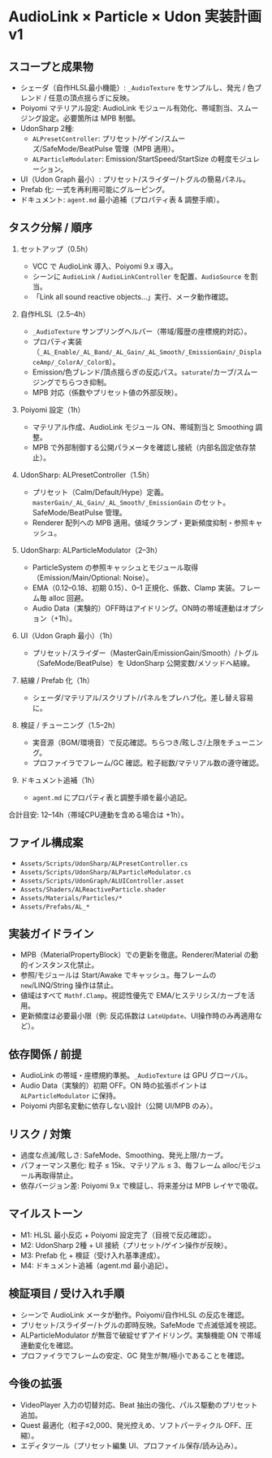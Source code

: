 # AudioLink × Particle × Udon 実装計画 v1

## スコープと成果物
- シェーダ（自作HLSL最小機能）: `_AudioTexture` をサンプルし、発光 / 色ブレンド / 任意の頂点揺らぎに反映。
- Poiyomi マテリアル設定: AudioLink モジュール有効化、帯域割当、スムージング設定。必要箇所は MPB 制御。
- UdonSharp 2種:
  - `ALPresetController`: プリセット/ゲイン/スムーズ/SafeMode/BeatPulse 管理（MPB 適用）。
  - `ALParticleModulator`: Emission/StartSpeed/StartSize の軽度モジュレーション。
- UI（Udon Graph 最小）: プリセット/スライダー/トグルの簡易パネル。
- Prefab 化: 一式を再利用可能にグルーピング。
- ドキュメント: `agent.md` 最小追補（プロパティ表 & 調整手順）。

## タスク分解 / 順序
1) セットアップ（0.5h）
   - VCC で AudioLink 導入、Poiyomi 9.x 導入。
   - シーンに `AudioLink` / `AudioLinkController` を配置、`AudioSource` を割当。
   - 「Link all sound reactive objects…」実行、メータ動作確認。

2) 自作HLSL（2.5–4h）
   - `_AudioTexture` サンプリングヘルパー（帯域/履歴の座標規約対応）。
   - プロパティ実装（`_AL_Enable/_AL_Band/_AL_Gain/_AL_Smooth/_EmissionGain/_DisplaceAmp/_ColorA/_ColorB`）。
   - Emission/色ブレンド/頂点揺らぎの反応パス。`saturate`/カーブ/スムージングでちらつき抑制。
   - MPB 対応（係数やプリセット値の外部反映）。

3) Poiyomi 設定（1h）
   - マテリアル作成、AudioLink モジュール ON、帯域割当と Smoothing 調整。
   - MPB で外部制御する公開パラメータを確認し接続（内部名固定依存禁止）。

4) UdonSharp: ALPresetController（1.5h）
   - プリセット（Calm/Default/Hype）定義。`masterGain/_AL_Gain/_AL_Smooth/_EmissionGain` のセット。SafeMode/BeatPulse 管理。
   - Renderer 配列への MPB 適用。値域クランプ・更新頻度抑制・参照キャッシュ。

5) UdonSharp: ALParticleModulator（2–3h）
   - ParticleSystem の参照キャッシュとモジュール取得（Emission/Main/Optional: Noise）。
   - EMA（0.12–0.18、初期 0.15）、0–1 正規化、係数、Clamp 実装。フレーム毎 alloc 回避。
   - Audio Data（実験的）OFF時はアイドリング。ON時の帯域連動はオプション（+1h）。

6) UI（Udon Graph 最小）（1h）
   - プリセット/スライダー（MasterGain/EmissionGain/Smooth）/トグル（SafeMode/BeatPulse）を UdonSharp 公開変数/メソッドへ結線。

7) 結線 / Prefab 化（1h）
   - シェーダ/マテリアル/スクリプト/パネルをプレハブ化。差し替え容易に。

8) 検証 / チューニング（1.5–2h）
   - 実音源（BGM/環境音）で反応確認。ちらつき/眩しさ/上限をチューニング。
   - プロファイラでフレーム/GC 確認。粒子総数/マテリアル数の遵守確認。

9) ドキュメント追補（1h）
   - `agent.md` にプロパティ表と調整手順を最小追記。

合計目安: 12–14h（帯域CPU連動を含める場合は +1h）。

## ファイル構成案
- `Assets/Scripts/UdonSharp/ALPresetController.cs`
- `Assets/Scripts/UdonSharp/ALParticleModulator.cs`
- `Assets/Scripts/UdonGraph/ALUIController.asset`
- `Assets/Shaders/ALReactiveParticle.shader`
- `Assets/Materials/Particles/*`
- `Assets/Prefabs/AL_*`

## 実装ガイドライン
- MPB（MaterialPropertyBlock）での更新を徹底。Renderer/Material の動的インスタンス化禁止。
- 参照/モジュールは Start/Awake でキャッシュ。毎フレームの `new`/LINQ/String 操作は禁止。
- 値域はすべて `Mathf.Clamp`。視認性優先で EMA/ヒステリシス/カーブを活用。
- 更新頻度は必要最小限（例: 反応係数は `LateUpdate`、UI操作時のみ再適用など）。

## 依存関係 / 前提
- AudioLink の帯域・座標規約準拠。`_AudioTexture` は GPU グローバル。
- Audio Data（実験的）初期 OFF。ON 時の拡張ポイントは `ALParticleModulator` に保持。
- Poiyomi 内部名変動に依存しない設計（公開 UI/MPB のみ）。

## リスク / 対策
- 過度な点滅/眩しさ: SafeMode、Smoothing、発光上限/カーブ。
- パフォーマンス悪化: 粒子 ≤ 15k、マテリアル ≤ 3、毎フレーム alloc/モジュール再取得禁止。
- 依存バージョン差: Poiyomi 9.x で検証し、将来差分は MPB レイヤで吸収。

## マイルストーン
- M1: HLSL 最小反応 + Poiyomi 設定完了（目視で反応確認）。
- M2: UdonSharp 2種 + UI 接続（プリセット/ゲイン操作が反映）。
- M3: Prefab 化 + 検証（受け入れ基準達成）。
- M4: ドキュメント追補（agent.md 最小追記）。

## 検証項目 / 受け入れ手順
- シーンで AudioLink メータが動作。Poiyomi/自作HLSL の反応を確認。
- プリセット/スライダー/トグルの即時反映。SafeMode で点滅低減を視認。
- ALParticleModulator が無音で破綻せずアイドリング。実験機能 ON で帯域連動変化を確認。
- プロファイラでフレームの安定、GC 発生が無/極小であることを確認。

## 今後の拡張
- VideoPlayer 入力の切替対応、Beat 抽出の強化、パルス駆動のプリセット追加。
- Quest 最適化（粒子≤2,000、発光控えめ、ソフトパーティクル OFF、圧縮）。
- エディタツール（プリセット編集 UI、プロファイル保存/読み込み）。

